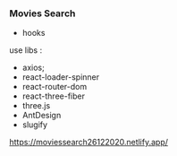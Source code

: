### Movies Search

- hooks

use libs :

- axios;
- react-loader-spinner
- react-router-dom
- react-three-fiber
- three.js
- AntDesign
- slugify

https://moviessearch26122020.netlify.app/
